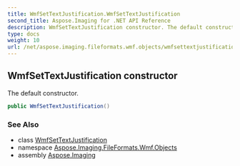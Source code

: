 ```yaml
---
title: WmfSetTextJustification.WmfSetTextJustification
second_title: Aspose.Imaging for .NET API Reference
description: WmfSetTextJustification constructor. The default constructor
type: docs
weight: 10
url: /net/aspose.imaging.fileformats.wmf.objects/wmfsettextjustification/wmfsettextjustification/
---
```

## WmfSetTextJustification constructor

The default constructor.

```csharp
public WmfSetTextJustification()
```

### See Also

* class [WmfSetTextJustification](../)
* namespace [Aspose.Imaging.FileFormats.Wmf.Objects](../../wmfsettextjustification/)
* assembly [Aspose.Imaging](../../../)


